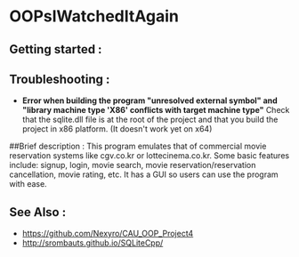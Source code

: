 # OOPsIWatchedItAgain

## Getting started :


## Troubleshooting :
- **Error when building the program "unresolved external symbol" and "library machine type 'X86' conflicts with target machine type"**
Check that the sqlite.dll file is at the root of the project and that you build the project in x86 platform. (It doesn't work yet on x64)

##Brief description :
This program emulates that of commercial movie reservation systems like cgv.co.kr or lottecinema.co.kr.
Some basic features include: signup, login, movie search, movie reservation/reservation cancellation, movie rating, etc.
It has a GUI so users can use the program with ease.

## See Also :
- https://github.com/Nexyro/CAU_OOP_Project4
- http://srombauts.github.io/SQLiteCpp/